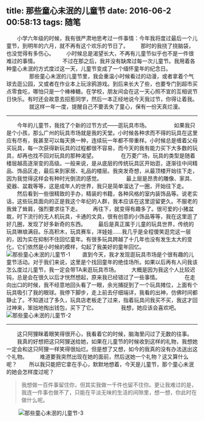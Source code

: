 title: 那些童心未泯的儿童节
date: 2016-06-2 00:58:13
tags: 随笔
---
　　小学六年级的时候，我有很严肃地思考过一件事情：今年我将度过最后一个儿童节，到明年的六月，就不再有这个欢乐的节日了。
　　那时的我挠了挠脑袋，也没觉得有多伤心。
　　小时候总是渴望长大，不再有儿童节似乎也不是一件很难过的事情。
　　
　　不过在那之后，我并没有缺席过每一次儿童节。我用着各种童心未泯的方式度过这一天，儿童节变成了一个缅怀童年的纪念日。
　　
　　那些童心未泯的儿童节里，我会重温小时候看过的动漫，或者拿着个气球去逛公园，又或者在作业本上玩涂鸦游戏。到后来长大了些，也要专门到超市买点零食吃，哪怕只是一个棒棒糖。在学校，朋友间会在这一天心照不宣的互相说节日快乐。有时还会故意去招惹同学，然后一本正经地说今天我过节，你得让着我。
　　
　　就这样一年一度，提醒自己不要丢失了童心，保有一份天真烂漫。
<!--more-->
***
　　今年的儿童节，我找了个新的过节方式——逛玩具市场。
　　
　　如果我只是个小孩，那么广州的玩具市场就是我的天堂。小时候各种求而不得的玩具在这里应有尽有，我甚至可以每天换一种，连续玩一年都不带重样。小时候总是缠着父母买玩具，每一次获得新玩具的过程都很不容易，而今天的我有能力买下大多数的玩具，却再也找不回对玩具的那种渴望。
　　
　　在万菱广场，玩具的类型是随着楼层越高逐渐变的高级。一般来说，是从底层的传统玩具区开始逛，逐渐往中间精品、饰品区走，最后来到家居、礼品的楼层。我突发奇想，从最顶楼开始往下走，因为我觉得这样会有种时光倒流的感觉。
　　
　　最上层是昂贵的雕像、家具、瓷器、盆栽等等，这是成年人的世界，我只是简单溜达了一圈，开始往下走。
　　然后看到一些很精致的手办，精装的书籍，各种风格的室内装饰品等。说老实话，这些玩具面向的正是我这个年纪的人群，我本应该在这里逗留更久。不服老的我耸了耸肩，强烈要求往下走。
　　再往下，就变得有趣多了。很可爱的小猪盆栽，时下流行的无人机玩具，卡通的文具，很有创意的小饰品等等，我在这里逛了好几圈，发现了好多新奇的东西。
　　最后是真正属于儿童的玩具世界，传统的玩具琳琅满目。乐高积木，玩具赛车，洋娃娃……我几乎是全程傻笑逛完这一层的，因为实在抑制不住回忆童年。有很多玩具跨越了十几年也没有发生太大的变化，它们依然是小时候的模样，勾起了我美好的童年回忆。
　　
![那些童心未泯的儿童节-1](/assets/blog/child-1.jpg)
　　直到今天，我才发现逛玩具市场是个很有趣的儿童节活动。对于我们来说，这里是个找回童年的绝佳场所。如果以后再有人问我该怎么度过儿童节，我一定会带TA来逛玩具市场。
　　大概是因为我这个人比较迟钝，总是会在很久以后才恍然想起，原来我已经错过了一些事情。
　　
　　在走向出口的时候，我不经意地回头看了一眼，余光捕捉到了一个玩具摊位，上面有个玩具吸引了我的眼球。我停下脚步，走上前去仔细端详，我看的出神，仿佛时间都静止了。不知道过了多久，玩具店老板走了过来，指着玩具问我买不买，我这才回过神来，笨拙地掏出钱包，买下了它。
　　
　　我想，她应该会喜欢吧。
　　
![那些童心未泯的儿童节-2](/assets/blog/child-2.jpg)
***
　　这只阿狸眯着眼笑得很开心，我看着它的时候，脑海里闪过了无数的往事。
　　我真的好想把这只阿狸送给她，如果在儿童节的时候收到这样的礼物，我想她一定会和这只阿狸一样笑得很灿烂。但是想了又想，如今的我真的没有办法送出这个礼物。
　　难道要我突然出现在她的面前，然后送她一个礼物？这又算什么呢？
　　所以我只能把它拿在手心，默默地想着，今天是儿童节，那个童心未泯的她会怎样度过呢？
　　
>我想做一百件事留住你，但其实我做一千件也留不住你。更让我难过的是，我连一件事也做不了，只能在平淡无味的生活的间隙里，想一想，你此时在做什么呢。

　　
![那些童心未泯的儿童节-3](/assets/blog/child-3.jpg)